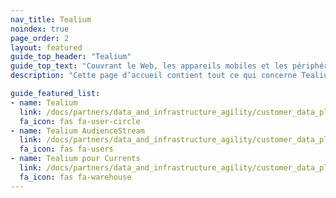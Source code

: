 ```yaml
---
nav_title: Tealium
noindex: true
page_order: 2
layout: featured
guide_top_header: "Tealium"
guide_top_text: "Couvrant le Web, les appareils mobiles et les périphériques IoT et hors ligne, Tealium connecte les données client pour aider les marques à communiquer avec leurs clients. L’écosystème d’intégration clé en main de Tealium prend en charge plus de 1 200 fournisseurs et technologies côté client et côté serveur, permettant aux marques de créer une infrastructure de données client unifiée en temps réel."
description: "Cette page d’accueil contient tout ce qui concerne Tealium, y compris les conseils d’intégration, Tealium AudienceStream et Tealium pour Currents."

guide_featured_list:
- name: Tealium
  link: /docs/partners/data_and_infrastructure_agility/customer_data_platform/tealium/tealium/
  fa_icon: fas fa-user-circle
- name: Tealium AudienceStream
  link: /docs/partners/data_and_infrastructure_agility/customer_data_platform/tealium/tealium_audience_stream/
  fa_icon: fas fa-users
- name: Tealium pour Currents
  link: /docs/partners/data_and_infrastructure_agility/customer_data_platform/tealium/tealium_for_currents/
  fa_icon: fas fa-warehouse
---
```

<br>

